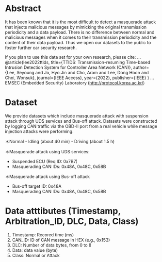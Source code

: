 # Abstract
It has been known that it is the most difficult to detect a masquerade attack that injects malicious messages by mimicking the original transmission periodicity and a data payload. 
There is no difference between normal and malicious messages when it comes to their transmission periodicity and the content of their data payload. 
Thus we open our datasets to the public to foster further car security research.

If you plan to use this data set for your own research, please cite:
...
@article{lee2022ttids,
  title={TTIDS: Transmission-resuming Time-based Intrusion Detection System for Controller Area Network (CAN)},
  author={Lee, Seyoung and Jo, Hyo Jin and Cho, Aram and Lee, Dong Hoon and Choi, Wonsuk},
  journal={IEEE Access},
  year={2022},
  publisher={IEEE}
}
...
EMSEC (Embedded Security) Laboratory (http://protocol.korea.ac.kr/)

# Dataset
We provide datasets which include masquerade attack with suspension attack through UDS services and Bus-off attack. 
Datasets were constructed by logging CAN traffic via the OBD-II port from a real vehicle while message injection attacks were performing.

 ＊Normal
    - Idling (about 40 min)
    - Driving (about 1.5 h)

 ＊Masquerade attack using UDS services:
   - Suspended ECU (Req ID: 0x7B7)
   - Masquerading CAN IDs: 0x48A, 0x48C, 0x58B

 ＊Masquerade attack using Bus-off attack
   - Bus-off target ID: 0x48A
   - Masquerading CAN IDs: 0x48A, 0x48C, 0x58B

# Data atttibutes (Timestamp, Arbitration_ID, DLC, Data, Class)
1. Timestamp: Recored time (ms)
2. CAN_ID: ID of CAN message in HEX (e.g., 0x153)
3. DLC: Number of data bytes, from 0 to 8
4. Data: data value (byte)
5. Class: Normal or Attack
